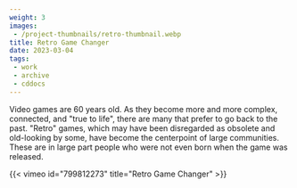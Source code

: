 ```yaml
---
weight: 3
images:
 - /project-thumbnails/retro-thumbnail.webp
title: Retro Game Changer
date: 2023-03-04
tags: 
 - work
 - archive
 - cddocs
---
```


Video games are 60 years old. As they become more and more complex, connected, and "true to life", there are many that prefer to go back to the past.
"Retro" games, which may have been disregarded as obsolete and old-looking by some, have become the centerpoint of large communities. These are in large part people who were not even born when the game was released.

 {{< vimeo id="799812273" title="Retro Game Changer" >}}
